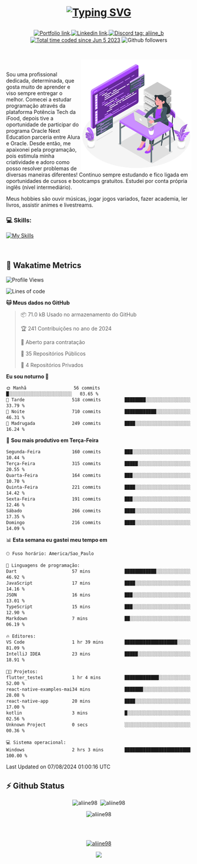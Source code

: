# <p align = "center"><a href="https://git.io/typing-svg"><img src="https://readme-typing-svg.demolab.com?font=Space+Mono&size=28&pause=1000&duration=4000&color=8E58F7&vCenter=true&width=500&lines=%E2%9C%A8+Ol%C3%A1%2C+sou+Aline+Bevilacqua;%E2%9C%A8+Desenvolvedora+Web!" alt="Typing SVG" /></a></p>

<p align = "center">
    <a href="https://aliine98.github.io" target="_blank">
        <img alt="Portfolio link" align="center" src = "https://img.shields.io/badge/portfolio-8A2BE2?style=for-the-badge">
    </a>
    <a href="https://www.linkedin.com/in/aline-bevilacqua/" target="_blank">
        <img alt="Linkedin link" align="center" src = "https://img.shields.io/badge/LinkedIn-0077B5?style=for-the-badge&logo=linkedin&logoColor=white">
    </a>
    <a href="https://discord.com/" target="_blank">
        <img alt="Discord tag: aliine_b" align="center" src="https://img.shields.io/badge/-aliine__b-5865f2?style=flat-square&logo=Discord&logoColor=FFF" height="28">
    </a>
    <a href="https://wakatime.com/@aliine"><img src="https://wakatime.com/badge/user/d705bdc6-1244-4026-9380-8de8c1599f8d.svg?style=for-the-badge" alt="Total time coded since Jun 5 2023" align="center"/></a>
    <img alt="Github followers" align="center" src="https://img.shields.io/github/followers/Aliine98?style=for-the-badge&color=bf0f47&logo=github&logoColor=white">
</p><br>

<a href="https://storyset.com/"><img src="./assets/coding-amico.svg" width="300" align="right"></a>

<div align="left">
<br>

Sou uma profissional dedicada, determinada, que gosta muito de aprender e viso sempre entregar o melhor. Comecei a estudar programação através da plataforma Potência Tech da iFood, depois tive a oportunidade de participar do programa Oracle Next Education parceria entre Alura e Oracle. Desde então, me apaixonei pela programação, pois estimula minha criatividade e adoro como posso resolver problemas de diversas maneiras diferentes! Continuo sempre estudando e fico ligada em oportunidades de cursos e bootcamps gratuitos.
Estudei por conta própria inglês (nível intermediário).

Meus hobbies são ouvir músicas, jogar jogos variados, fazer academia, ler livros, assistir animes e livestreams.

### 💻 Skills:
[![My Skills](https://skillicons.dev/icons?i=html,css,js,bootstrap,tailwind,ts,mysql,angular,next,nuxt,express,mongo,java)](https://skillicons.dev)
</div>
<br>

## 🚀 Wakatime Metrics

<!--START_SECTION:waka-->
![Profile Views](http://img.shields.io/badge/Visualizac%C3%B5es%20do%20perfil-0-blue)

![Lines of code](https://img.shields.io/badge/Desde%20o%20Hello%20World%20eu%20escrevi-326.5%20thousand%20linhas%20de%20c%C3%B3digo-blue)

**🐱 Meus dados no GitHub** 

> 📦 71.0 kB Usado no armazenamento do GitHub 
 > 
> 🏆 241 Contribuições no ano de 2024
 > 
> 💼 Aberto para contratação
 > 
> 📜 35 Repositórios Públicos 
 > 
> 🔑 4 Repositórios Privados 
 > 
**Eu sou noturno 🦉** 

```text
🌞 Manhã                  56 commits          █░░░░░░░░░░░░░░░░░░░░░░░░   03.65 % 
🌆 Tarde                  518 commits         ████████░░░░░░░░░░░░░░░░░   33.79 % 
🌃 Noite                  710 commits         ████████████░░░░░░░░░░░░░   46.31 % 
🌙 Madrugada              249 commits         ████░░░░░░░░░░░░░░░░░░░░░   16.24 % 
```
📅 **Sou mais produtivo em Terça-Feira** 

```text
Segunda-Feira            160 commits         ███░░░░░░░░░░░░░░░░░░░░░░   10.44 % 
Terça-Feira              315 commits         █████░░░░░░░░░░░░░░░░░░░░   20.55 % 
Quarta-Feira             164 commits         ███░░░░░░░░░░░░░░░░░░░░░░   10.70 % 
Quinta-Feira             221 commits         ████░░░░░░░░░░░░░░░░░░░░░   14.42 % 
Sexta-Feira              191 commits         ███░░░░░░░░░░░░░░░░░░░░░░   12.46 % 
Sábado                   266 commits         ████░░░░░░░░░░░░░░░░░░░░░   17.35 % 
Domingo                  216 commits         ████░░░░░░░░░░░░░░░░░░░░░   14.09 % 
```


📊 **Esta semana eu gastei meu tempo em** 

```text
🕑︎ Fuso horário: America/Sao_Paulo

💬 Linguagens de programação: 
Dart                     57 mins             ████████████░░░░░░░░░░░░░   46.92 % 
JavaScript               17 mins             ████░░░░░░░░░░░░░░░░░░░░░   14.16 % 
JSON                     16 mins             ███░░░░░░░░░░░░░░░░░░░░░░   13.01 % 
TypeScript               15 mins             ███░░░░░░░░░░░░░░░░░░░░░░   12.90 % 
Markdown                 7 mins              ██░░░░░░░░░░░░░░░░░░░░░░░   06.19 % 

🔥 Editores: 
VS Code                  1 hr 39 mins        ████████████████████░░░░░   81.09 % 
IntelliJ IDEA            23 mins             █████░░░░░░░░░░░░░░░░░░░░   18.91 % 

🐱‍💻 Projetos: 
flutter_teste1           1 hr 4 mins         █████████████░░░░░░░░░░░░   52.00 % 
react-native-examples-mai34 mins             ███████░░░░░░░░░░░░░░░░░░   28.08 % 
react-native-app         20 mins             ████░░░░░░░░░░░░░░░░░░░░░   17.00 % 
kotlin                   3 mins              █░░░░░░░░░░░░░░░░░░░░░░░░   02.56 % 
Unknown Project          0 secs              ░░░░░░░░░░░░░░░░░░░░░░░░░   00.36 % 

💻 Sistema operacional: 
Windows                  2 hrs 3 mins        █████████████████████████   100.00 % 
```


 Last Updated on 07/08/2024 01:00:16 UTC
<!--END_SECTION:waka-->
 
## ⚡ Github Status

<p align="center"><img src="https://my-github-readme-stats-aliine98.vercel.app/api?username=aliine98&show_icons=true&locale=en&theme=radical" alt="aliine98" />&nbsp;&nbsp;<img src="https://my-github-readme-stats-aliine98.vercel.app/api/top-langs?username=aliine98&show_icons=true&locale=en&layout=compact&theme=radical&exclude_repo=my-github-readme-stats,my-github-readme-streak-stats,github-readme-streak-stats,ajax-com-js-puro" alt="aliine98" /></p>

<p align="center"><img src="https://streak-stats.demolab.com?user=aliine98&theme=radical" alt="aliine98" /></p>

<br><br>
<p align="center"> <a href="https://github.com/ryo-ma/github-profile-trophy" target="_blank"><img src="https://github-profile-trophy.vercel.app/?username=aliine98&theme=radical&column=4" alt="aliine98" /></a> </p>

<p align="center"><img src="https://media4.giphy.com/media/C1bBFL2dMQxA4/giphy.gif?cid=ecf05e47z7xqxd7gboyuplq95r7v869x9bi8msk1upllpme2&ep=v1_gifs_search&rid=giphy.gif&ct=g" width="700"></p>
